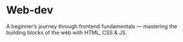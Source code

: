 # Web-dev
A beginner’s journey through frontend fundamentals — mastering the building blocks of the web with HTML, CSS &amp; JS.
